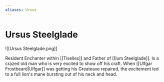 ```yaml
---
aliases: Ursus
---
```


# Ursus Steelglade

![[Ursus Steelglade.png]]

Resident Enchanter within [[Tiselles]] and Father of [[Ium Steelglade]]. Is a crazed old man who is very excited to show off his craft.  When [[Ulfgar Frostbeard|Ulfgar]] was getting his Greateaxe repaired, the excitement led to a full lion's mane bursting out of his neck and head.
